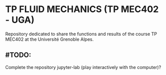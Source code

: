 # TP FLUID MECHANICS (TP MEC402 - UGA)

Repository dedicated to share the functions and results of the course
TP MEC402 at the Université Grenoble Alpes.

## \#TODO:
Complete the repository
jupyter-lab (play interactively with the computer)?

